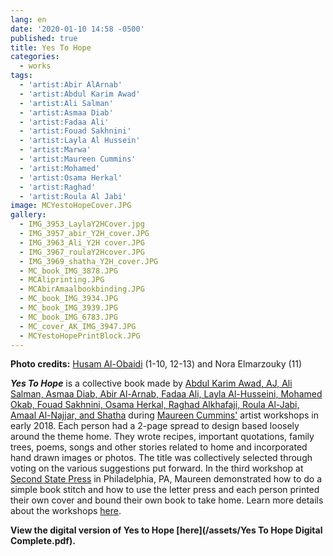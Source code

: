 ```yaml
---
lang: en
date: '2020-01-10 14:58 -0500'
published: true
title: Yes To Hope
categories:
  - works
tags:
  - 'artist:Abir AlArnab'
  - 'artist:Abdul Karim Awad'
  - 'artist:Ali Salman'
  - 'artist:Asmaa Diab'
  - 'artist:Fadaa Ali'
  - 'artist:Fouad Sakhnini'
  - 'artist:Layla Al Hussein'
  - 'artist:Marwa'
  - 'artist:Maureen Cummins'
  - 'artist:Mohamed'
  - 'artist:Osama Herkal'
  - 'artist:Raghad'
  - 'artist:Roula Al Jabi'
image: MCYestoHopeCover.JPG
gallery:
  - IMG_3953_LaylaY2HCover.jpg
  - IMG_3957_abir_Y2H_cover.JPG
  - IMG_3963_Ali_Y2H cover.JPG
  - IMG_3967_roulaY2Hcover.JPG
  - IMG_3969_shatha_Y2H_cover.JPG
  - MC_book_IMG_3878.JPG
  - MCAliprinting.JPG
  - MCAbirAmaalbookbinding.JPG
  - MC_book_IMG_3934.JPG
  - MC_book_IMG_3939.JPG
  - MC_book_IMG_6783.JPG
  - MC_cover_AK_IMG_3947.JPG
  - MCYestoHopePrintBlock.JPG
---
```

**Photo credits:** [Husam Al-Obaidi](https://www.facebook.com/Say-Cheese-106758220748744/) (1-10, 12-13) and Nora Elmarzouky (11)

***Yes To Hope*** is a collective book made by [Abdul Karim Awad, AJ, Ali Salman, Asmaa Diab, Abir Al-Arnab, Fadaa Ali, Layla Al-Husseini, Mohamed Okab, Fouad Sakhnini, Osama Herkal, Raghad Alkhafaji, Roula Al-Jabi, Amaal Al-Najjar, and Shatha](http://fps.swarthmore.edu/artists/) during [Maureen Cummins'](http://www.maureencummins.com/) artist workshops in early 2018. Each person had a 2-page spread to design based loosely around the theme home. They wrote recipes, important quotations, family trees, poems, songs and other stories related to home and incorporated hand drawn images or photos. The title was collectively selected through voting on the various suggestions put forward.  In the third workshop at [Second State Press](http://www.secondstatepress.org/) in Philadelphia, PA, Maureen demonstrated how to do a simple book stitch and how to use the letter press and each person printed their own cover and bound their own book to take home. Learn more details about the workshops [here](http://fps.swarthmore.edu/workshops/workshops-with-maureen-cummins/). 

**View the digital version of Yes to Hope [here](/assets/Yes To Hope Digital Complete.pdf).**